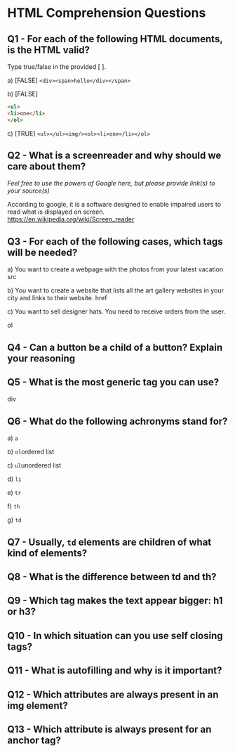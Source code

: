 # HTML Comprehension Questions


## Q1 - For each of the following HTML documents, is the HTML valid?

Type true/false in the provided [ ].

a) [FALSE] `<div><span>hello</div></span>`

b) [FALSE]

```html
<ul>
<li>one</li>
</ol>
```

c) [TRUE] `<ul></ul><img/><ol><li>one</li></ol>`


## Q2 - What is a screenreader and why should we care about them?

_Feel free to use the powers of Google here, but please provide link(s) to your source(s)_

According to google, it is a software designed to enable impaired users to read what is displayed on screen.
https://en.wikipedia.org/wiki/Screen_reader



## Q3 - For each of the following cases, which tags will be needed?

a) You want to create a webpage with the photos from your latest vacation
src

b) You want to create a website that lists all the art gallery websites in your city and links to their website.
href

c) You want to sell designer hats. You need to receive orders from the user.

ol

## Q4 - Can a button be a child of a button? Explain your reasoning






## Q5 - What is the most generic tag you can use?

div


## Q6 - What do the following achronyms stand for?

a) `a`

b) `ol`ordered list

c) `ul`unordered list

d) `li`

e) `tr`

f) `th`

g) `td`


## Q7 - Usually, `td` elements are children of what kind of elements?



## Q8 - What is the difference between td and th?



## Q9 - Which tag makes the text appear bigger: h1 or h3?



## Q10 - In which situation can you use self closing tags?



## Q11 - What is autofilling and why is it important?



## Q12 - Which attributes are always present in an img element?



## Q13 - Which attribute is always present for an anchor tag?



